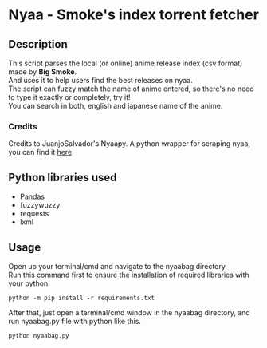 # Nyaa - Smoke's index torrent fetcher

## Description
This script parses the local (or online) anime release index (csv format) made by **Big Smoke**.  
And uses it to help users find the best releases on nyaa.  
The script can fuzzy match the name of anime entered, so there's no need to type it exactly or completely, try it!  
You can search in both, english and japanese name of the anime.

### Credits
Credits to JuanjoSalvador's Nyaapy. A python wrapper for scraping nyaa, you can find it [here](https://github.com/JuanjoSalvador/NyaaPy)

## Python libraries used
- Pandas  
- fuzzywuzzy  
- requests  
- lxml  

## Usage
Open up your terminal/cmd and navigate to the nyaabag directory.  
Run this command first to ensure the installation of required libraries with your python.  
```
python -m pip install -r requirements.txt
```  
After that, just open a terminal/cmd window in the nyaabag directory, and run nyaabag.py file with python like this.  
```
python nyaabag.py
```  
